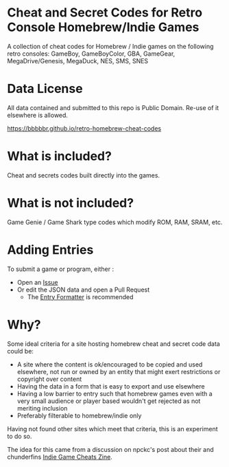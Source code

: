 # Cheat and Secret Codes for Retro Console Homebrew/Indie Games
A collection of cheat codes for Homebrew / Indie games on the following retro consoles:
GameBoy, GameBoyColor, GBA, GameGear, MegaDrive/Genesis, MegaDuck, NES, SMS, SNES


# Data License
All data contained and submitted to this repo is Public Domain.
Re-use of it elsewhere is allowed.

https://bbbbbr.github.io/retro-homebrew-cheat-codes


# What is included?
Cheat and secrets codes built directly into the games.


# What is not included?
Game Genie / Game Shark type codes which modify ROM, RAM, SRAM, etc.


# Adding Entries
To submit a game or program, either :
- Open an [Issue](https://github.com/bbbbbr/retro-homebrew-cheat-codes/issues)
- Or edit the JSON data and open a Pull Request
  - The [Entry Formatter](https://bbbbbr.github.io/retro-homebrew-cheat-codes/tools/entry_formatter.html) is recommended


# Why?
Some ideal criteria for a site hosting homebrew cheat and secret code data could be:
- A site where the content is ok/encouraged to be copied and used elsewhere, not run or owned by an entity that might exert restrictions or copyright over content
- Having the data in a form that is easy to export and use elsewhere
- Having a low barrier to entry such that homebrew games even with a very small audience or player based wouldn't get rejected as not meriting inclusion
- Preferably filterable to homebrew/indie only

Having not found other sites which meet that criteria, this is an experiment to do so.

The idea for this came from a discussion on npckc's post about their and chunderfins [Indie Game Cheats Zine](https://npckc.itch.io/indie-game-cheats).
